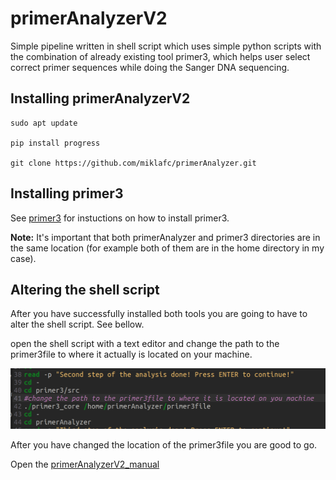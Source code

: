 # primerAnalyzerV2
Simple pipeline written in shell script which uses simple python scripts with the combination of already existing tool primer3, which helps user select correct primer sequences while doing the Sanger DNA sequencing.

## Installing primerAnalyzerV2
```
sudo apt update

pip install progress

git clone https://github.com/miklafc/primerAnalyzer.git
```
## Installing primer3

See [primer3](https://github.com/primer3-org/primer3) for instuctions on how to install primer3.

**Note:** It's important that both primerAnalyzer and primer3 directories are in the same location (for example both of them are in the home directory in my case).

## Altering the shell script

After you have successfully installed both tools you are going to have to alter the shell script. See bellow.

open the shell script with a text editor and change the path to the primer3file to where it actually is located on your machine.

![Screenshot](https://raw.githubusercontent.com/miklafc/primerAnalyzer/main/Screenshot%20from%202023-09-08%2014-16-47.png)

After you have changed the location of the primer3file you are good to go.

Open the [primerAnalyzerV2_manual](https://github.com/miklafc/primerAnalyzer/blob/main/primerAnalyzerV2_manual.pdf)
